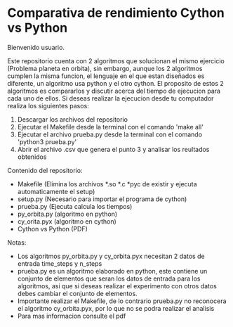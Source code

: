 # Comparativa de rendimiento Cython vs Python

Bienvenido usuario.

Este repositorio cuenta con 2 algoritmos que solucionan el mismo ejercicio (Problema planeta en orbita), sin embargo, aunque los 2 algoritmos cumplen la misma funcion, el lenguaje en el que estan diseñados es diferente, un algoritmo usa python y el otro cython. El proposito de estos 2 algoritmos es compararlos y discutir acerca del tiempo de ejecucion para cada uno de ellos. Si deseas realizar la ejecucion desde tu computador realiza los siguientes pasos:

1) Descargar los archivos del repositorio
2) Ejecutar el Makefile desde la terminal con el comando 'make all'
3) Ejecutar el archivo prueba.py desde la terminal con el comando 'python3 prueba.py'
4) Abrir el archivo .csv que genera el punto 3 y analisar los reultados obtenidos

Contenido del repositorio:

* Makefile (Elimina los archivos *.so *.c *pyc de existir y ejecuta automaticamente el setup)
* setup.py (Necesario para importar el programa de cython)
* prueba.py (Ejecuta calcula los tiempos)
* py_orbita.py (algoritmo en python)
* cy_orita.pyx (algoritmo en cython)
* Cython vs Python (PDF)

Notas:

* Los algoritmos py_orbita.py y cy_orbita.pyx necesitan 2 datos de entrada time_steps y n_steps
* prueba.py es un algoritmo elaborado en python, este contiene un conjunto de elementos que seran los datos de entrada para los algoritmos, asi que si       deseas realizar el experimento con otros datos debes cambiar el conjunto de elementos.
* Importante realizar el Makefile, de lo contrario prueba.py no reconocera el algoritmo cy_orbita.pyx, por lo que no se podra realizar el analisis
* Para mas informacion consulte el pdf
